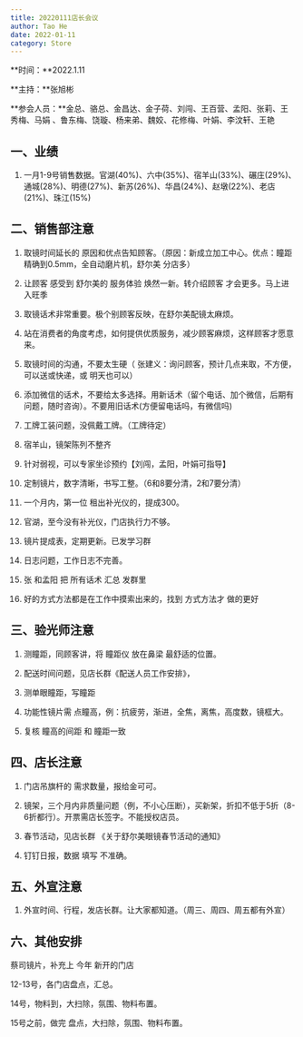 ```yaml
---
title: 20220111店长会议
author: Tao He
date: 2022-01-11
category: Store
---
```



**时间：**2022.1.11

**主持：**张旭彬 

**参会人员：**金总、骆总、金昌达、金子荷、刘闯、王百营、孟阳、张莉、王秀梅、马娟 、鲁东梅、饶璇、杨来弟、魏姣、花修梅、叶娟、李汶轩、王艳

## 一、业绩

1. 一月1-9号销售数据。官湖(40%)、六中(35%)、宿羊山(33%)、碾庄(29%)、通城(28%)、明德(27%)、新苏(26%)、华昌(24%)、赵墩(22%)、老店(21%)、珠江(15%) 



## 二、销售部注意

1. 取镜时间延长的 原因和优点告知顾客。（原因：新成立加工中心。优点：瞳距精确到0.5mm，全自动磨片机，舒尔美 分店多）

2. 让顾客 感受到 舒尔美的 服务体验 焕然一新。转介绍顾客 才会更多。马上进入旺季
3. 取镜话术非常重要。极个别顾客反映，在舒尔美配镜太麻烦。
4. 站在消费者的角度考虑，如何提供优质服务，减少顾客麻烦，这样顾客才愿意来。
5. 取镜时间的沟通，不要太生硬（ 张建义：询问顾客，预计几点来取，不方便，可以送或快递，或 明天也可以）
6. 添加微信的话术，不要给太多选择。用新话术（留个电话、加个微信，后期有问题，随时咨询）。不要用旧话术(方便留电话吗，有微信吗)
7. 工牌工装问题，没佩戴工牌。（工牌待定）
8. 宿羊山，镜架陈列不整齐
9. 针对弱视，可以专家坐诊预约【刘闯，孟阳，叶娟可指导】
10. 定制镜片，数字清晰，书写工整。（6和8要分清，2和7要分清）
11. 一个月内，第一位 租出补光仪的，提成300。
12. 官湖，至今没有补光仪，门店执行力不够。
13. 镜片提成表，定期更新。已发学习群
14. 日志问题，工作日志不完善。
15. 张 和孟阳 把 所有话术 汇总 发群里
16. 好的方式方法都是在工作中摸索出来的，找到 方式方法才 做的更好





## 三、验光师注意

1. 测瞳距，同顾客讲，将 瞳距仪 放在鼻梁 最舒适的位置。
2. 配送时间问题，见店长群《配送人员工作安排》，
3. 测单眼瞳距，写瞳距

5. 功能性镜片需 点瞳高，例：抗疲劳，渐进，全焦，离焦，高度数，镜框大。
6. 复核 瞳高的间距 和 瞳距一致





## 四、店长注意

1. 门店吊旗杆的 需求数量，报给金可可。

2. 镜架，三个月内非质量问题（例，不小心压断），买新架，折扣不低于5折（8-6折都行）。开票需店长签字。不能授权店员。
3. 春节活动，见店长群 《关于舒尔美眼镜春节活动的通知》
4. 钉钉日报，数据 填写 不准确。





## 五、外宣注意

1. 外宣时间、行程，发店长群。让大家都知道。（周三、周四、周五都有外宣）



## 六、其他安排

蔡司镜片，补充上 今年 新开的门店

12-13号，各门店盘点，汇总。

14号，物料到，大扫除，氛围、物料布置。

15号之前，做完 盘点，大扫除，氛围、物料布置。
